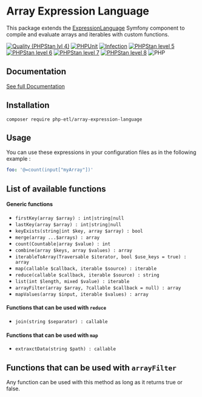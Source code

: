 Array Expression Language
===

This package extends the [ExpressionLanguage](https://symfony.com/doc/current/components/expression_language.html) Symfony component to compile and evaluate arrays and iterables with custom functions.

[![Quality (PHPStan lvl 4)](https://github.com/php-etl/array-expression-language/actions/workflows/quality.yaml/badge.svg)](https://github.com/php-etl/array-expression-language/actions/workflows/quality.yaml)
[![PHPUnit](https://github.com/php-etl/array-expression-language/actions/workflows/phpunit.yaml/badge.svg)](https://github.com/php-etl/array-expression-language/actions/workflows/phpunit.yaml)
[![Infection](https://github.com/php-etl/array-expression-language/actions/workflows/infection.yaml/badge.svg)](https://github.com/php-etl/array-expression-language/actions/workflows/infection.yaml)
[![PHPStan level 5](https://github.com/php-etl/array-expression-language/actions/workflows/phpstan-5.yaml/badge.svg)](https://github.com/php-etl/array-expression-language/actions/workflows/phpstan-5.yaml)
[![PHPStan level 6](https://github.com/php-etl/array-expression-language/actions/workflows/phpstan-6.yaml/badge.svg)](https://github.com/php-etl/array-expression-language/actions/workflows/phpstan-6.yaml)
[![PHPStan level 7](https://github.com/php-etl/array-expression-language/actions/workflows/phpstan-7.yaml/badge.svg)](https://github.com/php-etl/array-expression-language/actions/workflows/phpstan-7.yaml)
[![PHPStan level 8](https://github.com/php-etl/array-expression-language/actions/workflows/phpstan-8.yaml/badge.svg)](https://github.com/php-etl/array-expression-language/actions/workflows/phpstan-8.yaml)
![PHP](https://img.shields.io/packagist/php-v/php-etl/array-expression-language)

Documentation
---

[See full Documentation](https://php-etl.github.io/documentation)

Installation
---

```
composer require php-etl/array-expression-language
```

Usage
---

You can use these expressions in your configuration files as in the following example :

```yaml
foo: '@=count(input["myArray"])'
```

List of available functions
---

#### Generic functions

* `firstKey(array $array) : int|string|null`
* `lastKey(array $array) : int|string|null `
* `keyExists(string|int $key, array $array) : bool`
* `merge(array ...$arrays) : array`
* `count(Countable|array $value) : int`
* `combine(array $keys, array $values) : array`
* `iterableToArray(Traversable $iterator, bool $use_keys = true) : array`
* `map(callable $callback, iterable $source) : iterable`
* `reduce(callable $callback, iterable $source) : string`
* `list(int $length, mixed $value) : iterable`
* `arrayFilter(array $array, ?callable $callback = null) : array`
* `mapValues(array $input, iterable $values) : array`

#### Functions that can be used with `reduce`

* `join(string $separator) : callable`

#### Functions that can be used with `map`

* `extraxctData(string $path) : callable`

## Functions that can be used with `arrayFilter`

Any function can be used with this method as long as it returns true or false.
